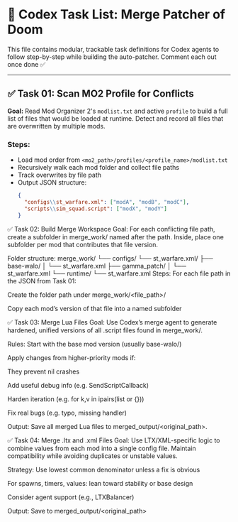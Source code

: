 # 🧠 Codex Task List: Merge Patcher of Doom

This file contains modular, trackable task definitions for Codex agents to follow step-by-step while building the auto-patcher. Comment each out once done ✅

---

## ✅ Task 01: Scan MO2 Profile for Conflicts

**Goal:** Read Mod Organizer 2's `modlist.txt` and active `profile` to build a full list of files that would be loaded at runtime. Detect and record all files that are overwritten by multiple mods.

### Steps:
- Load mod order from `<mo2_path>/profiles/<profile_name>/modlist.txt`
- Recursively walk each mod folder and collect file paths
- Track overwrites by file path
- Output JSON structure:
  ```json
  {
    "configs\\st_warfare.xml": ["modA", "modB", "modC"],
    "scripts\\sim_squad.script": ["modX", "modY"]
  }
✅ Task 02: Build Merge Workspace
Goal: For each conflicting file path, create a subfolder in merge_work/ named after the path. Inside, place one subfolder per mod that contributes that file version.

Folder structure:
merge_work/
└── configs/
    └── st_warfare.xml/
        ├── base-walo/
        │   └── st_warfare.xml
        ├── gamma_patch/
        │   └── st_warfare.xml
        └── runtime/
            └── st_warfare.xml
Steps:
For each file path in the JSON from Task 01:

Create the folder path under merge_work/<file_path>/

Copy each mod’s version of that file into a named subfolder

✅ Task 03: Merge Lua Files
Goal: Use Codex’s merge agent to generate hardened, unified versions of all .script files found in merge_work/.

Rules:
Start with the base mod version (usually base-walo/)

Apply changes from higher-priority mods if:

They prevent nil crashes

Add useful debug info (e.g. SendScriptCallback)

Harden iteration (e.g. for k,v in ipairs(list or {}))

Fix real bugs (e.g. typo, missing handler)

Output:
Save all merged Lua files to merged_output/<original_path>.

✅ Task 04: Merge .ltx and .xml Files
Goal: Use LTX/XML-specific logic to combine values from each mod into a single config file. Maintain compatibility while avoiding duplicates or unstable values.

Strategy:
Use lowest common denominator unless a fix is obvious

For spawns, timers, values: lean toward stability or base design

Consider agent support (e.g., LTXBalancer)

Output:
Save to merged_output/<original_path>

